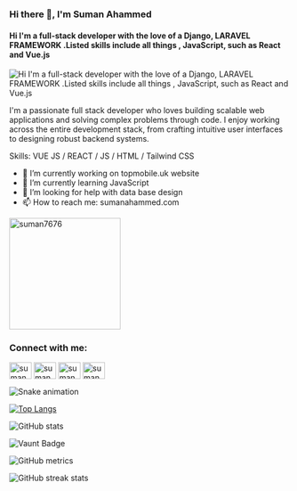 ### Hi there 👋,  I'm Suman Ahammed
#### Hi I'm a full-stack developer with the love of a Django, LARAVEL FRAMEWORK .Listed skills include all things , JavaScript, such as React and Vue.js
![Hi I'm a full-stack developer with the love of a Django, LARAVEL FRAMEWORK .Listed skills include all things , JavaScript, such as React and Vue.js](https://media.licdn.com/dms/image/v2/D5616AQGjPrF2A3weHg/profile-displaybackgroundimage-shrink_350_1400/B56Zmkx_OIJ0AY-/0/1759406192852?e=1762992000&v=beta&t=BlB2xxxKqhqYBcHJECMFMBI_fKYf1-G-aH2_sO3l6zI)

I'm a passionate full stack developer who loves building scalable web applications and solving complex problems through code. I enjoy working across the entire development stack, from crafting intuitive user interfaces to designing robust backend systems.

Skills: VUE JS / REACT / JS / HTML / Tailwind CSS

- 🔭 I’m currently working on topmobile.uk website 
- 🌱 I’m currently learning JavaScript 
- 🤔 I’m looking for help with data base design 
- 📫 How to reach me: sumanahammed.com 

<p align="left"> <img src="https://komarev.com/ghpvc/?username=suman7676&label=Profile%20views&color=0e75b6&style=flat" hieght=200 width=200 alt="suman7676" /> </p>

<h3 align="left">Connect with me:</h3>
<p align="left">
<a href="[https://linkedin.com/in/suman ahammed](https://www.linkedin.com/in/full-stack-developer-suman/?lipi=urn%3Ali%3Apage%3Ad_flagship3_feed%3BRCTjya0AQ4CrEVsaUU805g%3D%3D)" target="blank"><img align="center" src="https://raw.githubusercontent.com/rahuldkjain/github-profile-readme-generator/master/src/images/icons/Social/linked-in-alt.svg" alt="suman ahammed" height="30" width="40" /></a>
<a href="[https://fb.com/suman ahammed](https://www.facebook.com/suman.ahammed.2024)" target="blank"><img align="center" src="https://raw.githubusercontent.com/rahuldkjain/github-profile-readme-generator/master/src/images/icons/Social/facebook.svg" alt="suman ahammed" height="30" width="40" /></a>
<a href="https://instagram.com/suman ahammed" target="blank"><img align="center" src="https://raw.githubusercontent.com/rahuldkjain/github-profile-readme-generator/master/src/images/icons/Social/instagram.svg" alt="suman ahammed" height="30" width="40" /></a>
<a href="https://sumanahammed.com" target="blank"><img align="center" src="https://raw.githubusercontent.com/rahuldkjain/github-profile-readme-generator/master/src/images/icons/Social/youtube.svg" alt="suman ahammed" height="30" width="40" /></a>
</p>

![Snake animation](https://github.com/thepiyushmalhotra/thepiyushmalhotra/blob/output/github-contribution-grid-snake.svg)


[![Top Langs](https://github-readme-stats.vercel.app/api/top-langs/?username=suman7676)](https://github.com/anuraghazra/github-readme-stats)

![GitHub stats](https://github-readme-stats.vercel.app/api?username=suman7676&show_icons=true)  

![Vaunt Badge](https://api.vaunt.dev/v1/github/entities/suman7676/contributions?format=svg&private=false)  

![GitHub metrics](https://metrics.lecoq.io/suman7676)  

![GitHub streak stats](https://streak-stats.demolab.com/?user=suman7676)  

